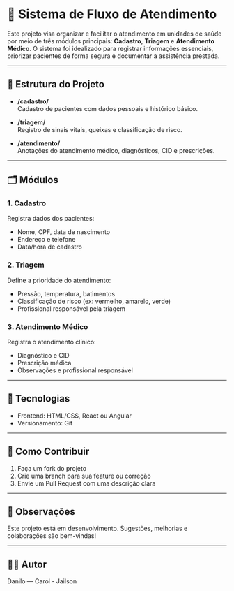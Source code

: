 # 🏥 Sistema de Fluxo de Atendimento

Este projeto visa organizar e facilitar o atendimento em unidades de saúde por meio de três módulos principais: **Cadastro**, **Triagem** e **Atendimento Médico**. O sistema foi idealizado para registrar informações essenciais, priorizar pacientes de forma segura e documentar a assistência prestada.

---

## 📁 Estrutura do Projeto

- **/cadastro/**  
  Cadastro de pacientes com dados pessoais e histórico básico.

- **/triagem/**  
  Registro de sinais vitais, queixas e classificação de risco.

- **/atendimento/**  
  Anotações do atendimento médico, diagnósticos, CID e prescrições.

---

## 🗂️ Módulos

### 1. Cadastro
Registra dados dos pacientes:
- Nome, CPF, data de nascimento
- Endereço e telefone
- Data/hora de cadastro

### 2. Triagem
Define a prioridade do atendimento:
- Pressão, temperatura, batimentos
- Classificação de risco (ex: vermelho, amarelo, verde)
- Profissional responsável pela triagem

### 3. Atendimento Médico
Registra o atendimento clínico:
- Diagnóstico e CID
- Prescrição médica
- Observações e profissional responsável

---

## 🧩 Tecnologias 


- Frontend: HTML/CSS, React ou Angular
- Versionamento: Git

---

## 🚀 Como Contribuir

1. Faça um fork do projeto  
2. Crie uma branch para sua feature ou correção  
3. Envie um Pull Request com uma descrição clara

---

## 📌 Observações

Este projeto está em desenvolvimento. Sugestões, melhorias e colaborações são bem-vindas!

---

## 👨‍⚕️ Autor

Danilo — Carol - Jailson
